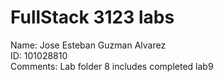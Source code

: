 # FullStack 3123 labs  
Name: Jose Esteban Guzman Alvarez   
ID: 101028810   
Comments: Lab folder 8 includes completed lab9
